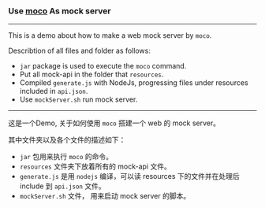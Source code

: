 ### Use [moco](https://github.com/dreamhead/moco) As mock server

---

This is a demo about how to make a web mock server by `moco`.

Describtion of all files and folder as follows:
  
* `jar` package is used to execute the `moco` command.
* Put all mock-api in the folder that `resources`.
* Compiled `generate.js` with NodeJs, progressing files under resources included in `api.json`.
* Use `mockServer.sh` run mock server. 

---

这是一个Demo, 关于如何使用 `moco` 搭建一个 web 的 mock server。

其中文件夹以及各个文件的描述如下：

* `jar` 包用来执行 `moco` 的命令。 
* `resources` 文件夹下放着所有的 mock-api 文件。
* `generate.js` 是用 `nodejs` 编译，可以读 resources 下的文件并在处理后 include 到 `api.json` 文件。
*  `mockServer.sh` 文件， 用来启动 mock server 的脚本。